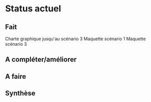 Status actuel
=============

Fait
----
Charte graphique jusqu'au scénario 3
Maquette scénario 1
Maquette scénario 3


A compléter/améliorer
---------------------


A faire
-------


Synthèse
--------



